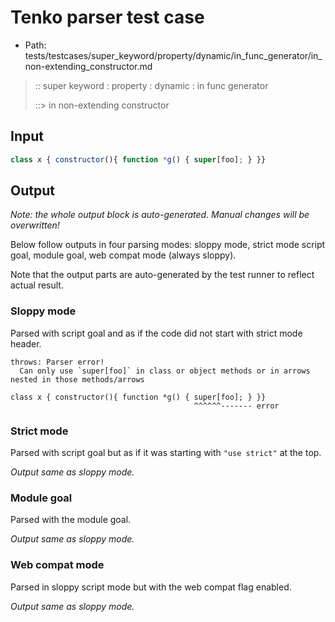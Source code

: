 # Tenko parser test case

- Path: tests/testcases/super_keyword/property/dynamic/in_func_generator/in_non-extending_constructor.md

> :: super keyword : property : dynamic : in func generator
>
> ::> in non-extending constructor

## Input

`````js
class x { constructor(){ function *g() { super[foo]; } }}
`````

## Output

_Note: the whole output block is auto-generated. Manual changes will be overwritten!_

Below follow outputs in four parsing modes: sloppy mode, strict mode script goal, module goal, web compat mode (always sloppy).

Note that the output parts are auto-generated by the test runner to reflect actual result.

### Sloppy mode

Parsed with script goal and as if the code did not start with strict mode header.

`````
throws: Parser error!
  Can only use `super[foo]` in class or object methods or in arrows nested in those methods/arrows

class x { constructor(){ function *g() { super[foo]; } }}
                                         ^^^^^^------- error
`````

### Strict mode

Parsed with script goal but as if it was starting with `"use strict"` at the top.

_Output same as sloppy mode._

### Module goal

Parsed with the module goal.

_Output same as sloppy mode._

### Web compat mode

Parsed in sloppy script mode but with the web compat flag enabled.

_Output same as sloppy mode._
